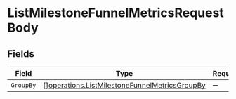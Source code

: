 # ListMilestoneFunnelMetricsRequestBody


## Fields

| Field                                                                                                          | Type                                                                                                           | Required                                                                                                       | Description                                                                                                    |
| -------------------------------------------------------------------------------------------------------------- | -------------------------------------------------------------------------------------------------------------- | -------------------------------------------------------------------------------------------------------------- | -------------------------------------------------------------------------------------------------------------- |
| `GroupBy`                                                                                                      | [][operations.ListMilestoneFunnelMetricsGroupBy](../../models/operations/listmilestonefunnelmetricsgroupby.md) | :heavy_minus_sign:                                                                                             | N/A                                                                                                            |